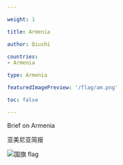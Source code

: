 ```yaml
---

weight: 1

title: Armenia

author: Qiushi 

countries: 
- Armenia

type: Armenia

featuredImagePreview: '/flag/am.png'

toc: false 

---
```


Brief on Armenia

亚美尼亚简报 

<!--more-->

![国旗 flag](/flag/am.png)